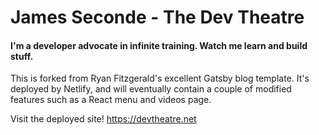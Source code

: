 # James Seconde - The Dev Theatre

#### I'm a developer advocate in infinite training. Watch me learn and build stuff.

This is forked from Ryan Fitzgerald's excellent Gatsby blog template.
It's deployed by Netlify, and will eventually contain a couple of modified features such as a React menu and videos page.

Visit the deployed site! https://devtheatre.net


